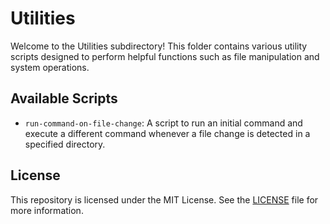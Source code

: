 # Utilities

Welcome to the Utilities subdirectory! This folder contains various utility scripts designed to perform helpful functions such as file manipulation and system operations.

## Available Scripts

- `run-command-on-file-change`: A script to run an initial command and execute a different command whenever a file change is detected in a specified directory.

## License

This repository is licensed under the MIT License. See the [LICENSE](LICENSE) file for more information.
